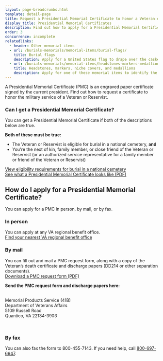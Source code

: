 ```yaml
---
layout: page-breadcrumbs.html
template: detail-page
title: Request a Presidential Memorial Certificate to honor a Veteran or Reservist
display_title: Presidential Memorial Certificates
description: Find out how to apply for a Presidential Memorial Certificate (PMC) to honor the military service of a Veteran or Reservist. A PMC is an engraved paper certificate signed by the current president of the United States.
order: 3
concurrence: incomplete
relatedlinks:
  - header: Other memorial items
  - url: /burials-memorials/memorial-items/burial-flags/
    title: Burial flags
    description: Apply for a United States flag to drape over the casket (or coffin) or place with the urn of a Veteran or Reservist.
  - url: /burials-memorials/memorial-items/headstones-markers-medallions/
    title: Headstones, markers, niche covers, and medallions
    description: Apply for one of these memorial items to identify the burial place of a Veteran or eligible family member.
---
```


<div class="va-introtext">

A Presidential Memorial Certificate (PMC) is an engraved paper certificate signed by the current president. Find out how to request a certificate to honor the military service of a Veteran or Reservist.

</div>

<div class="feature">

### Can I get a Presidential Memorial Certificate?

You can get a Presidential Memorial Certificate if both of the descriptions below are true.

**Both of these must be true:**
- The Veteran or Reservist is eligible for burial in a national cemetery, **and**
- You're the next of kin, family member, or close friend of the Veteran or Reservist (or an authorized service representative for a family member or friend of the Veteran or Reservist) <br>

[View eligibility requirements for burial in a national cemetery](/burials-memorials/eligibility/) <br>
[See what a Presidential Memorial Certificate looks like (PDF)](https://www.cem.va.gov/cem/docs/factsheets/pmc.pdf)
</div>

## How do I apply for a Presidential Memorial Certificate?

You can apply for a PMC in person, by mail, or by fax.

### In person

You can apply at any VA regional benefit office.<br>
[Find your nearest VA regional benefit office](/find-locations/?facilityType=benefits)

### By mail

You can fill out and mail a PMC request form, along with a copy of the Veteran’s death certificate and discharge papers (DD214 or other separation documents). <br>
[Download a PMC request form (PDF)](/vaforms/va/pdf/VA40-0247.pdf)

**Send the PMC request form and discharge papers here:**
<br><br>
<p class="va-address-block">
    Memorial Products Service (41B)<br>
    Department of Veterans Affairs<br>
    5109 Russell Road<br>
    Quantico, VA 22134-3903<br>
</p>
<br>

### By fax
You can also fax the form to 800-455-7143. If you need help, call <a href="tel:+18006976947">800-697-6947</a>.

